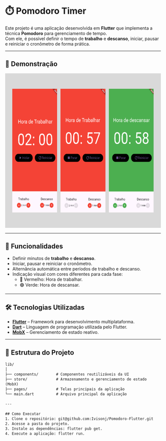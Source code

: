 # ⏱️ Pomodoro Timer

Este projeto é uma aplicação desenvolvida em **Flutter** que implementa a técnica **Pomodoro** para gerenciamento de tempo.  
Com ele, é possível definir o tempo de **trabalho** e **descanso**, iniciar, pausar e reiniciar o cronômetro de forma prática.

---

## 📸 Demonstração

<img src="/img/img-pomodoro.png" alt="img-pomodoro" style="width: 600px; height: 500px;">

---

## 🚀 Funcionalidades

- Definir minutos de **trabalho** e **descanso**.
- Iniciar, pausar e reiniciar o cronômetro.
- Alternância automática entre períodos de trabalho e descanso.
- Indicação visual com cores diferentes para cada fase:
  - 🔴 Vermelho: Hora de trabalhar.
  - 🟢 Verde: Hora de descansar.

---

## 🛠️ Tecnologias Utilizadas

- **[Flutter](https://flutter.dev/)** – Framework para desenvolvimento multiplataforma.
- **[Dart](https://dart.dev/)** – Linguagem de programação utilizada pelo Flutter.
- **[MobX](https://pub.dev/packages/mobx)** – Gerenciamento de estado reativo.

---

## 📂 Estrutura do Projeto

```plaintext
lib/
│
├── components/        # Componentes reutilizáveis da UI
├── store/             # Armazenamento e gerenciamento de estado (MobX)
├── pages/             # Telas principais da aplicação
└── main.dart          # Arquivo principal da aplicação

---

## Como Executar
1. Clone o repositório: git@github.com:Ivisonj/Pomodoro-Flutter.git
2. Acesse a pasta do projeto.
3. Instale as dependências: flutter pub get.
4. Execute a aplicação: flutter run. 